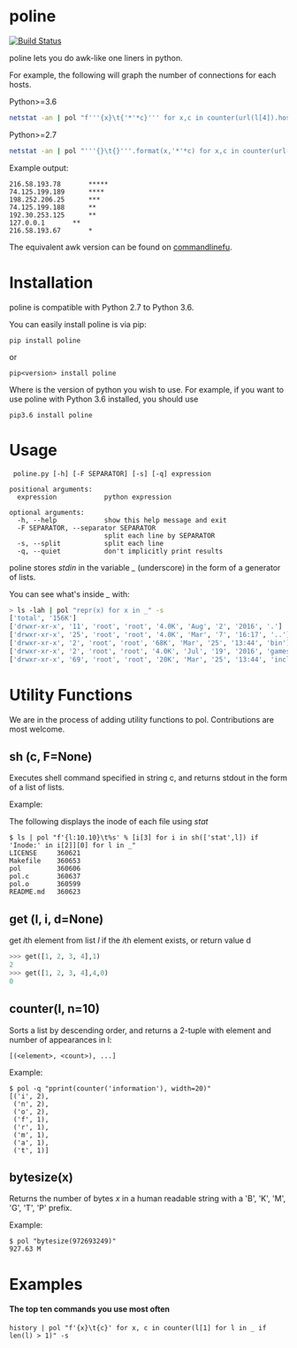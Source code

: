 # poline

[![Build Status](https://jenkins-poline.hotbed.io/buildStatus/icon?job=poline-poline)](https://jenkins-poline.hotbed.io/job/poline-poline/)

poline lets you do awk-like one liners in python.

For example, the following will graph the number of connections for each hosts.

Python>=3.6
```bash
netstat -an | pol "f'''{x}\t{'*'*c}''' for x,c in counter(url(l[4]).hostname for l in _ if get(l,5)=='ESTABLISHED')" -s
```

Python>=2.7
```bash
netstat -an | pol "'''{}\t{}'''.format(x,'*'*c) for x,c in counter(url(l[4]).hostname for l in _ if get(l,5)=='ESTABLISHED')" -s
```
Example output:

```
216.58.193.78	    *****
74.125.199.189	    ****
198.252.206.25	    ***
74.125.199.188	    **
192.30.253.125	    **
127.0.0.1	    **
216.58.193.67	    *
```

The equivalent awk version can be found on [commandlinefu](http://www.commandlinefu.com/commands/view/2012/graph-of-connections-for-each-hosts).

# Installation

poline is compatible with Python 2.7 to Python 3.6.

You can easily install poline is via pip:

```
pip install poline
```

or

```
pip<version> install poline
```

Where <version> is the version of python you wish to use. For example, if you want to use poline with Python 3.6 installed, you should use

```
pip3.6 install poline
```

# Usage

```
 poline.py [-h] [-F SEPARATOR] [-s] [-q] expression

positional arguments:
  expression            python expression

optional arguments:
  -h, --help            show this help message and exit
  -F SEPARATOR, --separator SEPARATOR
                        split each line by SEPARATOR
  -s, --split           split each line
  -q, --quiet           don't implicitly print results

```

poline stores *stdin* in the variable *_* (underscore) in the form of a generator of lists.

You can see what's inside *_* with:

```bash
> ls -lah | pol "repr(x) for x in _" -s
['total', '156K']
['drwxr-xr-x', '11', 'root', 'root', '4.0K', 'Aug', '2', '2016', '.']
['drwxr-xr-x', '25', 'root', 'root', '4.0K', 'Mar', '7', '16:17', '..']
['drwxr-xr-x', '2', 'root', 'root', '68K', 'Mar', '25', '13:44', 'bin']
['drwxr-xr-x', '2', 'root', 'root', '4.0K', 'Jul', '19', '2016', 'games']
['drwxr-xr-x', '69', 'root', 'root', '20K', 'Mar', '25', '13:44', 'include']
```

# Utility Functions

We are in the process of adding utility functions to pol. Contributions are most welcome.

## sh (c, F=None)

Executes shell command specified in string c, and returns stdout in the form of a list of lists.

Example:

The following displays the inode of each file using *stat*

```
$ ls | pol "f'{l:10.10}\t%s' % [i[3] for i in sh(['stat',l]) if 'Inode:' in i[2]][0] for l in _" 
LICENSE   	360621
Makefile  	360653
pol       	360606
pol.c     	360637
pol.o     	360599
README.md 	360623
```

## get (l, i, d=None)

get *i*th element from list *l* if the *i*th element exists, or return value d

```python
>>> get([1, 2, 3, 4],1)
2
>>> get([1, 2, 3, 4],4,0)
0
```

## counter(l, n=10)

Sorts a list by descending order, and returns a 2-tuple with element and number of appearances in l:

```
[(<element>, <count>), ...]
```

Example:

```
$ pol -q "pprint(counter('information'), width=20)"
[('i', 2),
 ('n', 2),
 ('o', 2),
 ('f', 1),
 ('r', 1),
 ('m', 1),
 ('a', 1),
 ('t', 1)]
```

## bytesize(x)
Returns the number of bytes *x* in a human readable string with a 'B', 'K', 'M', 'G', 'T', 'P' prefix.

Example:

```
$ pol "bytesize(972693249)"
927.63 M
```


# Examples

#### The top ten commands you use most often
```
history | pol "f'{x}\t{c}' for x, c in counter(l[1] for l in _ if len(l) > 1)" -s
```